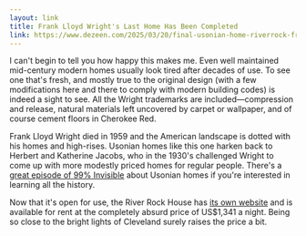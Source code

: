 ```yaml
---
layout: link
title: Frank Lloyd Wright's Last Home Has Been Completed
link: https://www.dezeen.com/2025/03/20/final-usonian-home-riverrock-frank-lloyd-wright-ohio-completed/
---
```


I can't begin to tell you how happy this makes me. Even well maintained mid-century modern homes usually look tired after decades of use. To see one that's fresh, and mostly true to the original design (with a few modifications here and there to comply with modern building codes) is indeed a sight to see. All the Wright trademarks are included—compression and release, natural materials left uncovered by carpet or wallpaper, and of course cement floors in Cherokee Red.

Frank Lloyd Wright died in 1959 and the American landscape is dotted with his homes and high-rises. Usonian homes like this one harken back to Herbert and Katherine Jacobs, who in the 1930's challenged Wright to come up with more modestly priced homes for regular people. There's a [great episode of 99% Invisible][1] about Usonian homes if you're interested in learning all the history.

Now that it's open for use, the River Rock House has [its own website][2] and is available for rent at the completely absurd price of US$1,341 a night. Being so close to the bright lights of Cleveland surely raises the price a bit.

[1]: https://99percentinvisible.org/episode/usonia-1/
[2]: https://www.riverrockhouse.com/
